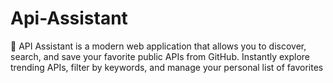 # Api-Assistant
🤖​ API Assistant is a modern web application that allows you to discover, search, and save your favorite public APIs from GitHub. Instantly explore trending APIs, filter by keywords, and manage your personal list of favorites
